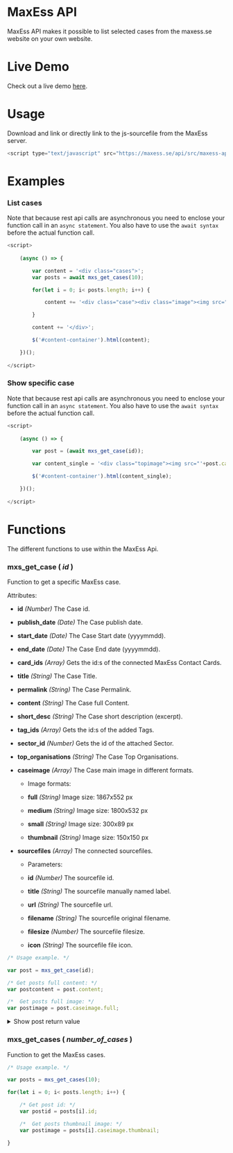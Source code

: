 # MaxEss API
MaxEss API makes it possible to list selected cases from the maxess.se website on your own website.

# Live Demo
Check out a live demo [here](http://maxess.se/api/demo/).

# Usage
Download and link or directly link to the js-sourcefile from the MaxEss server.
```javascript
<script type="text/javascript" src="https://maxess.se/api/src/maxess-api.js"></script>
```

# Examples
### List cases ###

Note that because rest api calls are asynchronous you need to enclose your function call in an `async statement`. You also have to use the `await syntax` before the actual function call.
```javascript
<script>
		
	(async () => {

		var content = '<div class="cases">';
		var posts = await mxs_get_cases(10);

		for(let i = 0; i< posts.length; i++) {

			content += '<div class="case"><div class="image"><img src="'+posts[i].caseimage.thumbnail+'"></div><div class="text"><h2>'+posts[i].title+'</h2>'+posts[i].short_desc+'</div></div>';

		}

		content += '</div>';

		$('#content-container').html(content);	

	})();
		
</script>
 ```
 
### Show specific case ###

Note that because rest api calls are asynchronous you need to enclose your function call in an `async statement`. You also have to use the `await syntax` before the actual function call.
```javascript
<script>
		
	(async () => {

		var post = (await mxs_get_case(id));

		var content_single = '<div class="topimage"><img src="'+post.caseimage.full+'"></div><h1>'+post.title+'</h1><div class="content">'+post.content+'</div>';

		$('#content-container').html(content_single);

	})();
		
</script>
 ```
 
# Functions
The different functions to use within the MaxEss Api.

### mxs_get_case ( _id_ ) 
Function to get a specific MaxEss case.

Attributes:

- **id**
_(Number)_ The Case id.

- **publish_date**
_(Date)_ The Case publish date.

- **start_date**
_(Date)_ The Case Start date (yyyymmdd).

- **end_date**
_(Date)_ The Case End date (yyyymmdd).

- **card_ids**
_(Array)_ Gets the id:s of the connected MaxEss Contact Cards.

- **title**
_(String)_ The Case Title.

- **permalink**
_(String)_ The Case Permalink.

- **content**
_(String)_ The Case full Content.

- **short_desc**
_(String)_ The Case short description (excerpt).

- **tag_ids**
_(Array)_ Gets the id:s of the added Tags.

- **sector_id**
_(Number)_ Gets the id of the attached Sector.

- **top_organisations**
_(String)_ The Case Top Organisations.

- **caseimage**
_(Array)_ The Case main image in different formats.
	- Image formats:

	- **full**
	_(String)_ Image size: 1867x552 px
	
	- **medium**
	_(String)_ Image size: 1800x532 px
	
	- **small**
	_(String)_ Image size: 300x89 px
	
	- **thumbnail**
	_(String)_ Image size: 150x150 px
	
- **sourcefiles**
_(Array)_ The connected sourcefiles.
	- Parameters:

	- **id**
	_(Number)_ The sourcefile id.
	
	- **title**
	_(String)_ The sourcefile manually named label.
	
	- **url**
	_(String)_ The sourcefile url.
	
	- **filename**
	_(String)_ The sourcefile original filename.
	
	- **filesize**
	_(Number)_ The sourcefile filesize.
	
	- **icon**
	_(String)_ The sourcefile file icon.

```javascript
/* Usage example. */

var post = mxs_get_case(id);

/* Get posts full content: */
var postcontent = post.content;

/*  Get posts full image: */ 
var postimage = post.caseimage.full;
 ```
 <details>
  <summary>Show post return value</summary>
	
  
```javascript
/* Usage example. Displaying return value of specific post */

var post = mxs_get_case(id);
console.log(post);
	
/* Output: */
	
{
    "id": 1918,
    "publish_date": "2021-04-08T12:55:40",
    "card_ids": [
        {
            "id": 183
        },
        {
            "id": 465
        }
    ],
    "title": "An X-ray look on an innovative steel",
    "permalink": "https://maxess.se/case/an-x-ray-look-on-an-innovative-steel/",
    "content": "\n<p>The company Ovako has developed the innovative Hybrid Steel and wants to gain a more thorough understanding of its composition at the nanometre level. Together with researchers from Chalmers University of Technology they performed X-ray experiments that can help refining the production process of their new proprietary material.</p>\n\n\n\n<h2><strong>A stronger and more efficient steel</strong></h2>\n\n\n\n<p>Ovako is a leading European manufacturer of engineering steel serving many industry sectors such as bearing, transportation, and manufacturing. Ovako developed and patented the Hybrid Steel, a type of steel that obtains its peculiar high strength by combining precipitation of intermetallic NiAl precipitates and carbides. Due to its unique composition, the precipitation process of Hybrid Steel is rather complex and still partially undescribed. By performing X-ray scattering, Ovako aims at gaining advanced in-depth understanding of the heat treatment used in the precipitation process. This additional</p>\n\n\n\n<figure class=\"wp-block-image size-large\"><img loading=\"lazy\" width=\"1024\" height=\"683\" src=\"https://maxess.se/wp-content/uploads/2021/04/ovako-bars-imatra-1024x683.jpg\" alt=\"\" class=\"wp-image-1919\" srcset=\"https://maxess.se/wp-content/uploads/2021/04/ovako-bars-imatra-1024x683.jpg 1024w, https://maxess.se/wp-content/uploads/2021/04/ovako-bars-imatra-300x200.jpg 300w, https://maxess.se/wp-content/uploads/2021/04/ovako-bars-imatra-768x512.jpg 768w, https://maxess.se/wp-content/uploads/2021/04/ovako-bars-imatra-1536x1024.jpg 1536w, https://maxess.se/wp-content/uploads/2021/04/ovako-bars-imatra-2048x1365.jpg 2048w, https://maxess.se/wp-content/uploads/2021/04/ovako-bars-imatra-1800x1200.jpg 1800w, https://maxess.se/wp-content/uploads/2021/04/ovako-bars-imatra-1200x800.jpg 1200w\" sizes=\"(max-width: 1024px) 100vw, 1024px\" /><figcaption>Steel bars in an Ovako factory. Source: ovako.com</figcaption></figure>\n\n\n\n<h2><strong>More data, faster</strong></h2>\n\n\n\n<p>The precipitates composing the Hybrid Steel are very small, usually on the scale of tens of nanometres. Identifying and characterising these precipitates with conventional techniques such as transmission electron microscopy (TEM) or atom probe tomography (APT) is a time-consuming process. In contrast, synchrotron X-rays allow to reach the same or even higher resolution and collect a significant amount of data in less time. Furthermore, the fast acquisition possible at synchrotron facilities also allows to study the precipitation process in situ. Thus, synchrotron light presents significant advantages that can facilitate Ovako’s mission of optimising their steel.</p>\n\n\n\n<h2><strong>New opportunities for the development of Hybrid Steel</strong></h2>\n\n\n\n<p>A team of researchers from Ovako in collaboration with scientists from Chalmers University of Technology performed simultaneous Wide-Angle X-ray Scattering (WAXS) and Small-Angle X-ray Scattering (SAXS) at the Petra III synchrotron in Hamburg, Germany. The in-situ measurements were carried out using a Linkam furnace with heat treatment times ranging from 1 to 20 hours. The researchers were able to acquire a large amount of data on the heat-treated samples and characterised the precipitates both in size and structure. In-situ experiments generated unprecedented observations of the development of the precipitates over time during the heat treatment.</p>\n\n\n\n<p>Overall, the experiments provided Ovako with precious information of their Hybrid Steel. This knowledge is instrumental for the company and can help not only to optimise heat treatment procedures, but also to refine and diversify the production of Hybrid Steel.</p>\n\n\n\n<figure class=\"wp-block-image size-large\"><img loading=\"lazy\" width=\"683\" height=\"1024\" src=\"https://maxess.se/wp-content/uploads/2021/04/production-smedjebacken-3-683x1024.jpg\" alt=\"\" class=\"wp-image-1920\" srcset=\"https://maxess.se/wp-content/uploads/2021/04/production-smedjebacken-3-683x1024.jpg 683w, https://maxess.se/wp-content/uploads/2021/04/production-smedjebacken-3-200x300.jpg 200w, https://maxess.se/wp-content/uploads/2021/04/production-smedjebacken-3-768x1152.jpg 768w, https://maxess.se/wp-content/uploads/2021/04/production-smedjebacken-3-1024x1536.jpg 1024w, https://maxess.se/wp-content/uploads/2021/04/production-smedjebacken-3-1365x2048.jpg 1365w, https://maxess.se/wp-content/uploads/2021/04/production-smedjebacken-3-1200x1800.jpg 1200w, https://maxess.se/wp-content/uploads/2021/04/production-smedjebacken-3-800x1200.jpg 800w\" sizes=\"(max-width: 683px) 100vw, 683px\" /><figcaption>Smedjebacken Steel mill Production.&nbsp; Photo: Ebba Persson&nbsp; Source: ovako.com</figcaption></figure>\n\n\n\n<p></p>\n",
    "short_desc": "<p>Ovako has developed the innovative Hybrid Steel and wants to gain a more thorough understanding of its composition at the nanometre level. Together with researchers from Chalmers University of Technology they performed X-ray experiments that can help refining the production process of their new proprietary material.</p>\n",
    "tag_ids": [
        200,
        106
    ],
    "sector_id": 3,
    "top_organisations": "Ovako",
    "start_date": "20181101",
    "end_date": "20200301",
    "caseimage": {
        "full": "https://maxess.se/wp-content/uploads/2021/04/ovako-top-image1-aspect-ratio-2700-1100.png",
        "medium": "https://maxess.se/wp-content/uploads/2021/04/ovako-top-image1-aspect-ratio-2700-1100-1024x417.png",
        "small": "https://maxess.se/wp-content/uploads/2021/04/ovako-top-image1-aspect-ratio-2700-1100-300x122.png",
        "thumbnail": "https://maxess.se/wp-content/uploads/2021/04/ovako-top-image1-aspect-ratio-2700-1100-150x150.png"
    },
    "sourcefiles": [
        {
            "id": 1922,
            "title": "Understanding heat-treatment of Hybrid Steel® using in-situ and ex-situ synchrotron X-ray diffraction",
            "url": "https://maxess.se/wp-content/uploads/2021/04/2018-04433_ovako.pdf",
            "filename": "2018-04433_ovako.pdf",
            "filesize": 432774,
            "filetype": "pdf",
            "icon": "https://maxess.se/wp-includes/images/media/document.png"
        }
    ]
}
 ```
</details>

### mxs_get_cases ( _number_of_cases_ ) 
Function to get the MaxEss cases.


```javascript
/* Usage example. */

var posts = mxs_get_cases(10);

for(let i = 0; i< posts.length; i++) {

	/* Get post id: */
	var postid = posts[i].id;

	/*  Get posts thumbnail image: */ 
	var postimage = posts[i].caseimage.thumbnail;

}
 ```
 
 
